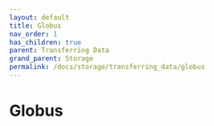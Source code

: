 ```yaml
---
layout: default
title: Globus
nav_order: 1
has_children: true
parent: Transferring Data
grand_parent: Storage
permalink: /docs/storage/transferring_data/globus
---
```


# Globus
